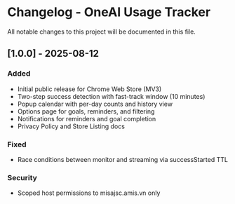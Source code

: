 # Changelog - OneAI Usage Tracker

All notable changes to this project will be documented in this file.

## [1.0.0] - 2025-08-12
### Added
- Initial public release for Chrome Web Store (MV3)
- Two-step success detection with fast-track window (10 minutes)
- Popup calendar with per-day counts and history view
- Options page for goals, reminders, and filtering
- Notifications for reminders and goal completion
- Privacy Policy and Store Listing docs

### Fixed
- Race conditions between monitor and streaming via successStarted TTL

### Security
- Scoped host permissions to misajsc.amis.vn only

